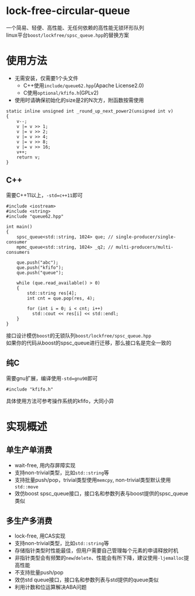 # lock-free-circular-queue
一个简易、轻便、高性能、无任何依赖的高性能无锁环形队列  
linux平台``boost/lockfree/spsc_queue.hpp``的替换方案

# 使用方法
- 无需安装，仅需要1个头文件
  - C++使用``include/queue62.hpp``(Apache License2.0)
  - C使用``optional/kfifo.h``(GPLv2)
- 使用时请确保初始化的size是2的N次方，附函数按需使用
```
static inline unsigned int _round_up_next_power2(unsigned int v)
{
    v--;
    v |= v >> 1;
    v |= v >> 2;
    v |= v >> 4;
    v |= v >> 8;
    v |= v >> 16;
    v++;
    return v;
}
```

## C++
需要C++11以上，``-std=c++11``即可
```
#include <iostream>
#include <string>
#include "queue62.hpp"

int main()
{
    spsc_queue<std::string, 1024> que; // single-producer/single-consumer
    mpmc_queue<std::string, 1024> _q2; // multi-producers/multi-consumers

    que.push("abc");
    que.push("kfifo");
    que.push("queue");

    while (que.read_available() > 0)
    {
        std::string res[4];
        int cnt = que.pop(res, 4);

        for (int i = 0; i < cnt; i++)
          std::cout << res[i] << std::endl;
    }
}
```
接口设计模仿``boost``的无锁队列``boost/lockfree/spsc_queue.hpp``  
如果你的代码从boost的spsc_queue进行迁移，那么接口名是完全一致的

## 纯C
需要gnu扩展，编译使用``-std=gnu90``即可
```
#include "kfifo.h"
```
具体使用方法可参考操作系统的kfifo，大同小异

# 实现概述
## 单生产单消费
- wait-free, 用内存屏障实现
- 支持non-trivial类型，比如``std::string``等
- 支持批量push/pop，trivial类型使用``memcpy``, non-trivial类型默认使用``std::move``
- 效仿boost spsc_queue接口，接口名和参数列表与boost提供的spsc_queue类似

## 多生产多消费
- lock-free, 用CAS实现
- 支持non-trivial类型，比如``std::string``等
- 存储指针类型时性能最佳，但用户需要自己管理每个元素的申请释放时机
- 非指针类型会有频繁的``new``/``delete``、性能会有所下降，建议使用``-ljemalloc``提高性能
- 不支持批量push/pop
- 效仿std queue接口，接口名和参数列表与std提供的queue类似
- 利用计数和位运算解决ABA问题
